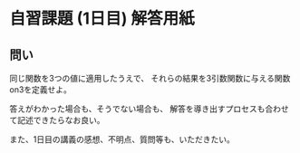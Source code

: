 自習課題 (1日目) 解答用紙
=========================

問い
----

同じ関数を3つの値に適用したうえで、
それらの結果を3引数関数に与える関数on3を定義せよ。

答えがわかった場合も、そうでない場合も、
解答を導き出すプロセスも合わせて記述できたらなお良い。

また、1日目の講義の感想、不明点、質問等も、いただきたい。
